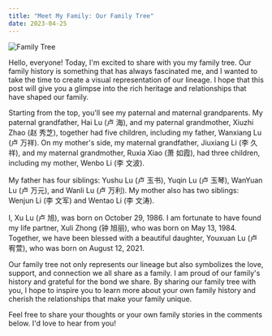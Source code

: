 ```yaml
---
title: "Meet My Family: Our Family Tree"
date: 2023-04-25
---
```


![Family Tree](https://luxu0812.github.io/assets/img/family_tree.png)

Hello, everyone! Today, I'm excited to share with you my family tree. Our family history is something that has always fascinated me, and I wanted to take the time to create a visual representation of our lineage. I hope that this post will give you a glimpse into the rich heritage and relationships that have shaped our family.

Starting from the top, you'll see my paternal and maternal grandparents. My paternal grandfather, Hai Lu (卢 海), and my paternal grandmother, Xiuzhi Zhao (赵 秀芝), together had five children, including my father, Wanxiang Lu (卢 万祥). On my mother's side, my maternal grandfather, Jiuxiang Li (李 久祥), and my maternal grandmother, Ruxia Xiao (萧 如霞), had three children, including my mother, Wenbo Li (李 文波).

My father has four siblings: Yushu Lu (卢 玉书), Yuqin Lu (卢 玉琴), WanYuan Lu (卢 万元), and Wanli Lu (卢 万利). My mother also has two siblings: Wenjun Li (李 文军) and Wentao Li (李 文涛).

I, Xu Lu (卢 旭), was born on October 29, 1986. I am fortunate to have found my life partner, Xuli Zhong (钟 旭丽), who was born on May 13, 1984. Together, we have been blessed with a beautiful daughter, Youxuan Lu (卢 宥萱), who was born on August 12, 2021.

Our family tree not only represents our lineage but also symbolizes the love, support, and connection we all share as a family. I am proud of our family's history and grateful for the bond we share. By sharing our family tree with you, I hope to inspire you to learn more about your own family history and cherish the relationships that make your family unique.

Feel free to share your thoughts or your own family stories in the comments below. I'd love to hear from you!
